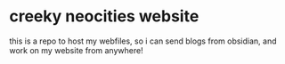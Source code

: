 # creeky neocities website
this is a repo to host my webfiles, so i can send blogs from obsidian, and work on my website from anywhere!
